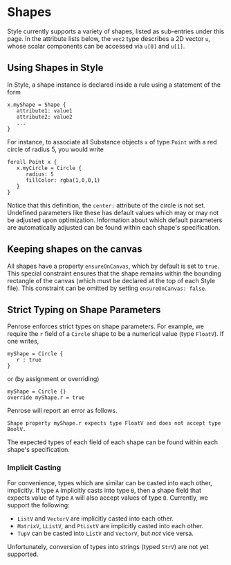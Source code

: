 # Shapes

Style currently supports a variety of shapes, listed as sub-entries under this page. In the attribute lists below, the `vec2` type describes a 2D vector `u`, whose scalar components can be accessed via `u[0]` and `u[1]`.

## Using Shapes in Style

In Style, a shape instance is declared inside a rule using a statement of the form

```
x.myShape = Shape {
   attribute1: value1
   attribute2: value2
   ...
}
```

For instance, to associate all Substance objects `x` of type `Point` with a red circle of radius 5, you would write

```
forall Point x {
   x.myCircle = Circle {
      radius: 5
      fillColor: rgba(1,0,0,1)
   }
}
```

Notice that this definition, the `center:` attribute of the circle is not set. Undefined parameters like these has default values which may or may not be adjusted upon optimization. Information about which default parameters are automatically adjusted can be found within each shape's specification.

## Keeping shapes on the canvas

All shapes have a property `ensureOnCanvas`, which by default is set to `true`. This special constraint ensures that the shape remains within the bounding rectangle of the canvas (which must be declared at the top of each Style file). This constraint can be omitted by setting `ensureOnCanvas: false`.

## Strict Typing on Shape Parameters

Penrose enforces strict types on shape parameters. For example, we require the `r` field of a `Circle` shape to be a numerical value (type `FloatV`). If one writes,

```
myShape = Circle {
   r : true
}
```

or (by assignment or overriding)

```
myShape = Circle {}
override myShape.r = true
```

Penrose will report an error as follows.

```
Shape property myShape.r expects type FloatV and does not accept type BoolV.
```

The expected types of each field of each shape can be found within each shape's specification.

### Implicit Casting

For convenience, types which are similar can be casted into each other, implicitly. If type `A` implicitly casts into type `B`, then a shape field that expects value of type `A` will also accept values of type `B`. Currently, we support the following:

- `ListV` and `VectorV` are implicitly casted into each other.
- `MatrixV`, `LListV`, and `PtListV` are implicitly casted into each other.
- `TupV` can be casted into `ListV` and `VectorV`, but _not_ vice versa.

Unfortunately, conversion of types into strings (typed `StrV`) are not yet supported.
